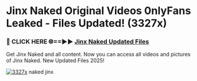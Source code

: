 # Jinx Naked Original Videos 0nlyFans Leaked - Files Updated! (3327x)

<h3>🔴 CLICK HERE 🌐==►► <a href="https://tinyurl.com/yckcrads" rel="nofollow">Jinx Naked Updated Files</a></h3>

Get Jinx Naked and all content. Now you can access all videos and pictures of Jinx Naked. New Updated Files 2025!

[![3327x](https://i.imgur.com/hpKpOFt.gif)](https://tinyurl.com/yckcrads)
naked jinx